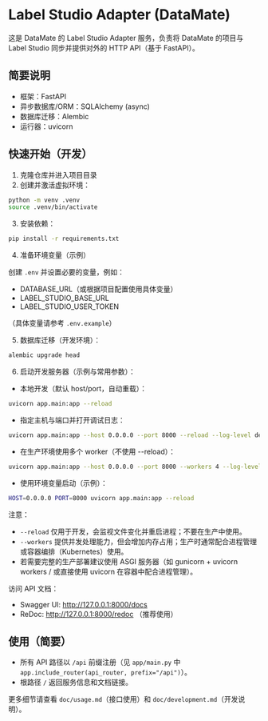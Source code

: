 # Label Studio Adapter (DataMate)

这是 DataMate 的 Label Studio Adapter 服务，负责将 DataMate 的项目与 Label Studio 同步并提供对外的 HTTP API（基于 FastAPI）。

## 简要说明

- 框架：FastAPI
- 异步数据库/ORM：SQLAlchemy (async)
- 数据库迁移：Alembic
- 运行器：uvicorn

## 快速开始（开发）

1. 克隆仓库并进入项目目录
2. 创建并激活虚拟环境：

```bash
python -m venv .venv
source .venv/bin/activate
```

3. 安装依赖：

```bash
pip install -r requirements.txt
```

4. 准备环境变量（示例）

创建 `.env` 并设置必要的变量，例如：

- DATABASE_URL（或根据项目配置使用具体变量）
- LABEL_STUDIO_BASE_URL
- LABEL_STUDIO_USER_TOKEN

（具体变量请参考 `.env.example`）

5. 数据库迁移（开发环境）：

```bash
alembic upgrade head
```

6. 启动开发服务器（示例与常用参数）：

- 本地开发（默认 host/port，自动重载）：

```bash
uvicorn app.main:app --reload
```

- 指定主机与端口并打开调试日志：

```bash
uvicorn app.main:app --host 0.0.0.0 --port 8000 --reload --log-level debug
```

- 在生产环境使用多个 worker（不使用 --reload）：

```bash
uvicorn app.main:app --host 0.0.0.0 --port 8000 --workers 4 --log-level info --proxy-headers
```

- 使用环境变量启动（示例）：

```bash
HOST=0.0.0.0 PORT=8000 uvicorn app.main:app --reload
```

注意：

- `--reload` 仅用于开发，会监视文件变化并重启进程；不要在生产中使用。
- `--workers` 提供并发处理能力，但会增加内存占用；生产时通常配合进程管理或容器编排（Kubernetes）使用。
- 若需要完整的生产部署建议使用 ASGI 服务器（如 gunicorn + uvicorn workers / 或直接使用 uvicorn 在容器中配合进程管理）。

访问 API 文档：

- Swagger UI: http://127.0.0.1:8000/docs
- ReDoc: http://127.0.0.1:8000/redoc （推荐使用）

## 使用（简要）

- 所有 API 路径以 `/api` 前缀注册（见 `app/main.py` 中 `app.include_router(api_router, prefix="/api")`）。
- 根路径 `/` 返回服务信息和文档链接。

更多细节请查看 `doc/usage.md`（接口使用）和 `doc/development.md`（开发说明）。
